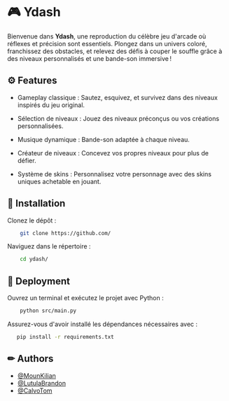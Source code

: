 # 🎮 Ydash
Bienvenue dans **Ydash**, une reproduction du célèbre jeu d'arcade où réflexes et précision sont essentiels. Plongez dans un univers coloré, franchissez des obstacles, et relevez des défis à couper le souffle grâce à des niveaux personnalisés et une bande-son immersive !
## ⚙️ Features

- Gameplay classique : Sautez, esquivez, et survivez dans des niveaux inspirés du jeu original.

- Sélection de niveaux : Jouez des niveaux préconçus ou vos créations personnalisées.

- Musique dynamique : Bande-son adaptée à chaque niveau.

- Créateur de niveaux : Concevez vos propres niveaux pour plus de défier.

- Système de skins : Personnalisez votre personnage avec des skins uniques achetable en jouant.


## 🔧 Installation

Clonez le dépôt :
```bash
    git clone https://github.com/   
```
Naviguez dans le répertoire :
```bash
    cd ydash/
```  
## 🚀 Deployment

Ouvrez un terminal et exécutez le projet avec Python :

```bash
    python src/main.py
```
Assurez-vous d'avoir installé les dépendances nécessaires avec :
```bash
   pip install -r requirements.txt
```



## ✏ Authors

- [@MounKilian](https://github.com/MounKilian)
- [@LutulaBrandon](https://github.com/lbrandon69)
- [@CalvoTom](https://www.github.com/CalvoTom)

